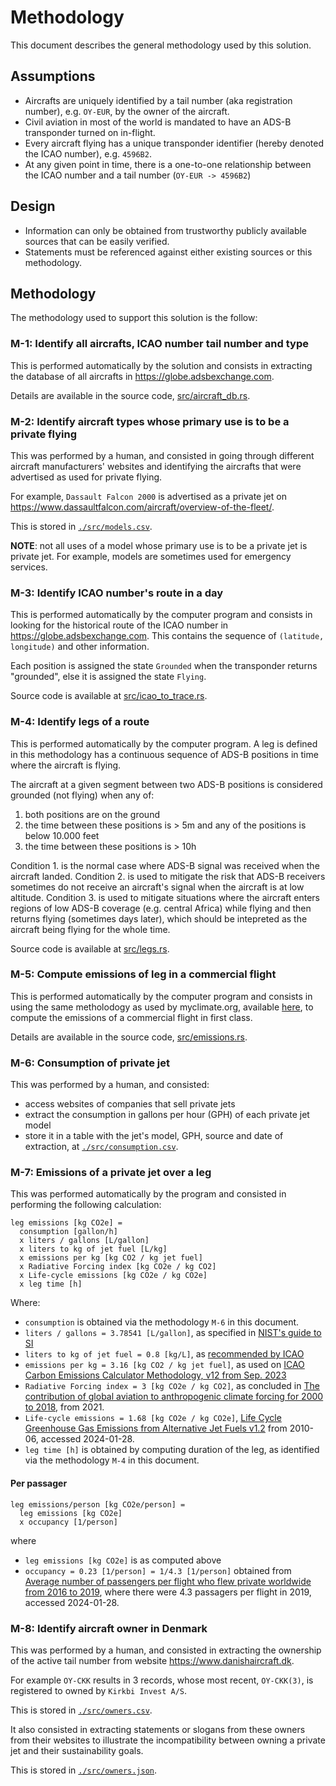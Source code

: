 # Methodology

This document describes the general methodology used by this solution.

## Assumptions

* Aircrafts are uniquely identified by a tail number (aka registration number), e.g.
  `OY-EUR`, by the owner of the aircraft.
* Civil aviation in most of the world is mandated to have an ADS-B transponder turned on in-flight.
* Every aircraft flying has a unique transponder identifier (hereby denoted the ICAO number),
  e.g. `4596B2`.
* At any given point in time, there is a one-to-one relationship between the ICAO number and a tail number (`OY-EUR -> 4596B2`)

## Design

* Information can only be obtained from trustworthy publicly available sources that can
be easily verified.
* Statements must be referenced against either existing sources or this methodology.

## Methodology

The methodology used to support this solution is the follow:

### M-1: Identify all aircrafts, ICAO number tail number and type

This is performed automatically by the solution and consists
in extracting the database of all aircrafts in https://globe.adsbexchange.com.

Details are available in the source code, [src/aircraft_db.rs](./src/aircraft_db.rs).

### M-2: Identify aircraft types whose primary use is to be a private flying

This was performed by a human, and consisted in going through different aircraft
manufacturers' websites and identifying the aircrafts that were advertised as used
for private flying.

For example, `Dassault Falcon 2000` is advertised as a
private jet on https://www.dassaultfalcon.com/aircraft/overview-of-the-fleet/.

This is stored in [`./src/models.csv`](./src/models.csv).

**NOTE**: not all uses of a model whose primary use is to be a private jet is
private jet. For example, models are sometimes used for emergency services.

### M-3: Identify ICAO number's route in a day

This is performed automatically by the computer program and consists in looking for
the historical route of the ICAO number in https://globe.adsbexchange.com.
This contains the sequence of `(latitude, longitude)` and other information.

Each position is assigned the state `Grounded` when
the transponder returns "grounded", else it is assigned the state `Flying`.

Source code is available at [src/icao_to_trace.rs](./src/icao_to_trace.rs).

### M-4: Identify legs of a route

This is performed automatically by the computer program. A leg is defined in this methodology
has a continuous sequence of ADS-B positions in time where the aircraft is flying.

The aircraft at a given segment between two ADS-B positions is considered grounded (not flying) when any of:
1. both positions are on the ground
2. the time between these positions is > 5m and any of the positions is below 10.000 feet
3. the time between these positions is > 10h

Condition 1. is the normal case where ADS-B signal was received when the aircraft landed. 
Condition 2. is used to mitigate the risk that ADS-B receivers sometimes
do not receive an aircraft's signal when the aircraft is at low altitude.
Condition 3. is used to mitigate situations where the aircraft enters regions
of low ADS-B coverage (e.g. central Africa) while flying and then returns flying
(sometimes days later), which should be intepreted as the aircraft being flying for the whole
time.

Source code is available at [src/legs.rs](./src/legs.rs).

### M-5: Compute emissions of leg in a commercial flight

This is performed automatically by the computer program and consists in using the same
metholodogy as used by myclimate.org, available [here](https://www.myclimate.org/en/information/about-myclimate/downloads/flight-emission-calculator/), to compute the emissions of a commercial
flight in first class.

Details are available in the source code, [src/emissions.rs](./src/emissions.rs).

### M-6: Consumption of private jet

This was performed by a human, and consisted:
* access websites of companies that sell private jets
* extract the consumption in gallons per hour (GPH) of each private jet model
* store it in a table with the jet's model, GPH, source and date of extraction, at [`./src/consumption.csv`](./src/consumption.csv).

### M-7: Emissions of a private jet over a leg

This was performed automatically by the program and consisted in performing the
following calculation:

```
leg emissions [kg CO2e] = 
  consumption [gallon/h]
  x liters / gallons [L/gallon]
  x liters to kg of jet fuel [L/kg]
  x emissions per kg [kg CO2 / kg jet fuel]
  x Radiative Forcing index [kg CO2e / kg CO2]
  x Life-cycle emissions [kg CO2e / kg CO2e]
  x leg time [h]
```

Where:

* `consumption` is obtained via the methodology `M-6` in this document.
* `liters / gallons = 3.78541 [L/gallon]`, as specified in [NIST's guide to SI](https://nvlpubs.nist.gov/nistpubs/Legacy/SP/nistspecialpublication811e2008.pdf)
* `liters to kg of jet fuel = 0.8 [kg/L]`, as [recommended by ICAO](https://data.icao.int/newDataPlus/content/docs/glossary.pdf)
* `emissions per kg = 3.16 [kg CO2 / kg jet fuel]`, as used on [ICAO Carbon Emissions Calculator Methodology, v12 from Sep. 2023](https://applications.icao.int/icec/Methodology%20ICAO%20Carbon%20Calculator_v12-2023.pdf)
* `Radiative Forcing index = 3 [kg CO2e / kg CO2]`, as concluded in [The contribution of global aviation to anthropogenic climate forcing for 2000 to 2018](https://www.sciencedirect.com/science/article/pii/S1352231020305689), from 2021.
* `Life-cycle emissions = 1.68 [kg CO2e / kg CO2e]`, [Life Cycle Greenhouse Gas Emissions from Alternative Jet Fuels v1.2](https://web.mit.edu/aeroastro/partner/reports/proj28/partner-proj28-2010-001.pdf) from 2010-06, accessed 2024-01-28.
* `leg time [h]` is obtained by computing duration of the leg, as identified via the methodology `M-4` in this document.

#### Per passager

```
leg emissions/person [kg CO2e/person] =
  leg emissions [kg CO2e]
  x occupancy [1/person]
```

where
* `leg emissions [kg CO2e]` is as computed above
* `occupancy = 0.23 [1/person] = 1/4.3 [1/person]` obtained from [Average number of passengers per flight who flew private worldwide from 2016 to 2019](https://www.statista.com/statistics/1171518/private-jet-per-flight/), where there were 4.3 passagers per flight in 2019, accessed 2024-01-28.

### M-8: Identify aircraft owner in Denmark

This was performed by a human, and consisted in extracting the ownership of the active
tail number from website https://www.danishaircraft.dk.

For example `OY-CKK` results in 3 records, whose most recent, `OY-CKK(3)`, is registered
to owned by `Kirkbi Invest A/S`.

This is stored in [`./src/owners.csv`](./src/owners.csv).

It also consisted in extracting statements or slogans from these owners from their websites
to illustrate the incompatibility between owning a private jet and their sustainability goals.

This is stored in [`./src/owners.json`](./src/owners.json).
